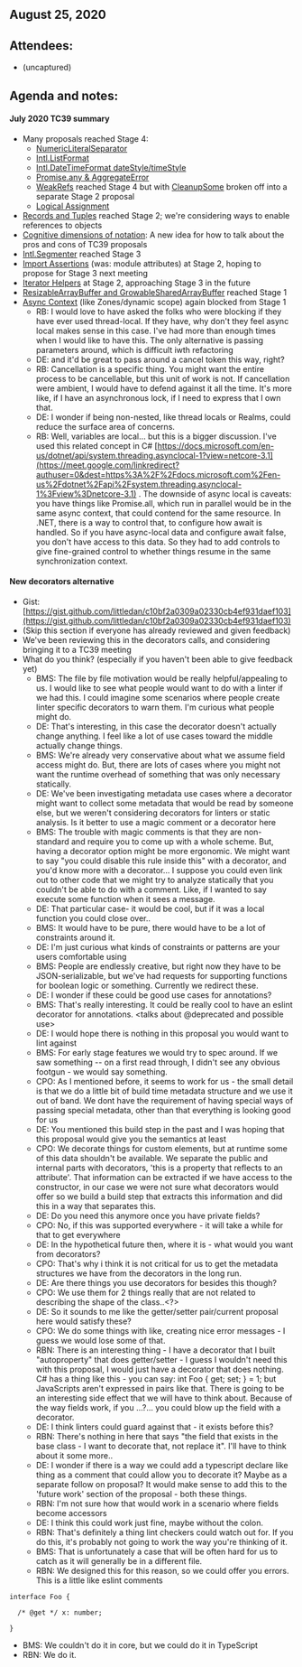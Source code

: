## August 25, 2020

## Attendees:
   - (uncaptured) 
   
## Agenda and notes:

#### July 2020 TC39 summary

* Many proposals reached Stage 4:
    * [NumericLiteralSeparator](https://github.com/tc39/ecma262/pull/2043)
    * [Intl.ListFormat](https://github.com/tc39/proposal-intl-list-format)
    * [Intl.DateTimeFormat dateStyle/timeStyle](https://github.com/tc39/proposal-intl-datetime-style)
    * [Promise.any & AggregateError](https://github.com/tc39/proposal-promise-any)
    * [WeakRefs](https://github.com/tc39/proposal-weakrefs/) reached Stage 4 but with [CleanupSome](https://github.com/codehag/proposal-cleanup-some) broken off into a separate Stage 2 proposal
    * [Logical Assignment](https://github.com/tc39/proposal-logical-assignment/)
* [Records and Tuples](https://github.com/tc39/proposal-record-tuple) reached Stage 2; we're considering ways to enable references to objects
* [Cognitive dimensions of notation](https://docs.google.com/presentation/d/1OpKfS5UYgcwmBuejoSOBpbgsYXXzO0gG7GJHo65UXPE/edit#slide=id.p): A new idea for how to talk about the pros and cons of TC39 proposals
* [Intl.Segmenter](https://github.com/tc39/proposal-intl-segmenter) reached Stage 3
* [Import Assertions](https://github.com/tc39/proposal-import-conditions) (was: module attributes) at Stage 2, hoping to propose for Stage 3 next meeting
* [Iterator Helpers](https://github.com/tc39/proposal-iterator-helpers) at Stage 2, approaching Stage 3 in the future
* [ResizableArrayBuffer and GrowableSharedArrayBuffer](https://github.com/syg/proposal-resizablearraybuffer) reached Stage 1
* [Async Context](https://github.com/legendecas/proposal-async-context) (like Zones/dynamic scope) again blocked from Stage 1
    * RB: I would love to have asked the folks who were blocking if they have ever used thread-local. If they have, why don't they feel async local makes sense in this case. I've had more than enough times when I would like to have this. The only alternative is passing parameters around, which is difficult iwth refactoring
    * DE: and it'd be great to pass around a cancel token this way, right?
    * RB: Cancellation is a specific thing. You might want the entire process to be cancellable, but this unit of work is not. If cancellation were ambient, I would have to defend against it all the time. It's more like, if I have an asynchronous lock, if I need to express that I own that.
    * DE: I wonder if being non-nested, like thread locals or Realms, could reduce the surface area of concerns.
    * RB: Well, variables are local… but this is a bigger discussion. I've used this related concept in C# [https://docs.microsoft.com/en-us/dotnet/api/system.threading.asynclocal-1?view=netcore-3.1](https://meet.google.com/linkredirect?authuser=0&dest=https%3A%2F%2Fdocs.microsoft.com%2Fen-us%2Fdotnet%2Fapi%2Fsystem.threading.asynclocal-1%3Fview%3Dnetcore-3.1) . The downside of async local is caveats: you have things like Promise.all, which run in parallel would be in the same async context, that could contend for the same resource. In .NET, there is a way to control that, to configure how await is handled. So if you have async-local data and configure await false, you don't have access to this data. So they had to add controls to give fine-grained control to whether things resume in the same synchronization context.

#### New decorators alternative

* Gist: [https://gist.github.com/littledan/c10bf2a0309a02330cb4ef931daef103](https://gist.github.com/littledan/c10bf2a0309a02330cb4ef931daef103)
* (Skip this section if everyone has already reviewed and given feedback)
* We've been reviewing this in the decorators calls, and considering bringing it to a TC39 meeting
* What do you think? (especially if you haven't been able to give feedback yet)
    * BMS: The file by file motivation would be really helpful/appealing to us. I would like to see what people would want to do with a linter if we had this.  I could imagine some scenarios where people create linter specific decorators to warn them.  I'm curious what people might do.
    * DE: That's interesting, in this case the decorator doesn't actually change anything.  I feel like a lot of use cases toward the middle actually change things. 
    * BMS: We're already very conservative about what we assume field access might do.  But, there are lots of cases where you might not want the runtime overhead of something that was only necessary statically.
    * DE: We've been investigating metadata use cases where a decorator might want to collect some metadata that would be read by someone else, but we weren't considering decorators for linters or static analysis. Is it better to use a magic comment or a decorator here
    * BMS: The trouble with magic comments is that they are non-standard and require you to come up with a whole scheme.  But, having a decorator option might be more ergonomic.  We might want to say "you could disable this rule inside this" with a decorator, and you'd know more with a decorator… I suppose you could even link out to other code that we might try to analyze statically that you couldn't be able to do with a comment. Like, if I wanted to say execute some function when it sees a message.  
    * DE: That particular case- it would be cool, but if it was a local function you could close over..
    * BMS: It would have to be pure, there would have to be a lot of constraints around it. 
    * DE: I'm just curious what kinds of constraints or patterns are your users comfortable using
    * BMS: People are endlessly creative, but right now they have to be JSON-serializable, but we've had requests for supporting functions for boolean logic or something.  Currently we redirect these.
    * DE: I wonder if these could be good use cases for annotations?
    * BMS: That's really interesting.  It could be really cool to have an eslint decorator for annotations.  <talks about @deprecated and possible use>
    * DE: I would hope there is nothing in this proposal you would want to lint against
    * BMS: For early stage features we would try to spec around.  If we saw something -- on a first read through, I didn't see any obvious footgun - we would say something.
    * CPO: As I mentioned before, it seems to work for us - the small detail is that we do a little bit of build time metadata structure and we use it out of band.  We dont have the requirement of having special ways of passing special metadata, other than that everything is looking good for us
    * DE: You mentioned this build step in the past and I was hoping that this proposal would give you the semantics at least
    * CPO: We decorate things for custom elements, but at runtime some of this data shouldn't be available.  We separate the public and internal parts with decorators, 'this is a property that reflects to an attribute'. That information can be extracted if we have access to the constructor, in our case we were not sure what decorators would offer so we build a build step that extracts this information and did this in a way that separates this.
    * DE: Do you need this anymore once you have private fields?
    * CPO: No, if this was supported everywhere - it will take a while for that to get everywhere
    * DE: In the hypothetical future then, where it is - what would you want from decorators?
    * CPO: That's why i think it is not critical for us to get the metadata structures we have from the decorators in the long run.
    * DE: Are there things you use decorators for besides this though?
    * CPO: We use them for 2 things really that are not related to describing the shape of the class..<?>
    * DE: So it sounds to me like the getter/setter pair/current proposal here would satisfy these?
    * CPO: We do some things with like, creating nice error messages - I guess we would lose some of that.
    * RBN: There is an interesting thing - I have a decorator that I built "autoproperty" that does getter/setter - I guess I wouldn't need this with this proposal, I would just have a decorator that does nothing.  C# has a thing like this - you can say: int Foo { get; set; } = 1; but JavaScripts aren't expressed in pairs like that.  There is going to be an interesting side effect that we will have to think about.  Because of the way fields work, if you …?... you could blow up the field with a decorator.
    * DE: I think linters could guard against that - it exists before this?
    * RBN: There's nothing in here that says "the field that exists in the base class - I want to decorate that, not replace it". I'll have to think about it some more..
    * DE: I wonder if there is a way we could add a typescript declare like thing as a comment that could allow you to decorate it?  Maybe as a separate follow on proposal?  It would make sense to add this to the 'future work' section of the proposal - both these things.
    * RBN: I'm not sure how that would work in a scenario where fields become accessors
    * DE: I think this could work just fine, maybe without the colon.
    * RBN: That's definitely a thing lint checkers could watch out for.  If you do this, it's probably not going to work the way you're thinking of it.
    * BMS: That is unfortunately a case that will be often hard for us to catch as it will generally be in a different file.
    * RBN: We designed this for this reason, so we could offer you errors.  This is a little like eslint comments
```
interface Foo {

  /* @get */ x: number;

}
```

   * BMS: We couldn't do it in core, but we could do it in TypeScript
   * RBN: We do it.
